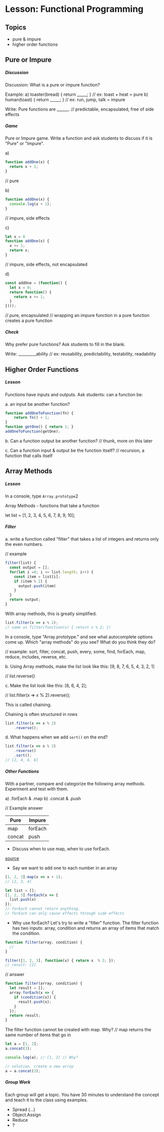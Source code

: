 # Lesson: Functional Programming

## Topics

- pure & impure
- higher order functions


## Pure or Impure

##### Discussion

Discussion: What is a pure or impure function?

Example:
a) toaster(bread) { return _____; } // ex: toast + heat = pure
b) human(toast) { return _____; } // ex: run, jump, talk = impure


Write: Pure functions are ______. // predictable, encapsulated, free of side effects

##### Game

Pure or Impure game. Write a function and ask students to discuss if it is "Pure" or "Impure".

a)
```js
function addOne(x) {
  return x + 1;
}
```
// pure

b)
```js
function addOne(x) {
  console.log(x + 1);
}
```
// impure, side effects

c)
```js
let x = 0
function addOne(x) {
  x += 1;
  return x;
}
```
// impure, side effects, not encapsulated

d)
```js
const addOne = (function() {
  let x = 0;
  return function() {
    return x += 1;
  }
})();
```
// pure, encapsulated
// wrapping an impure function in a pure function creates a pure function


##### Check

Why prefer pure functions? Ask students to fill in the blank.

Write: _________ability
// ex: reusability, predictability, testability, readability


## Higher Order Functions

##### Lesson

Functions have inputs and outputs. Ask students: can a function be:

a. an input be another function?

```js
function addOneToFunction(fn) {
	return fn() + 1;
}
function getOne() { return 1; }
addOneToFunction(getOne);
```

b. Can a function output be another function?
// thunk, more on this later

c. Can a function input & output be the function itself?
// recursion, a function that calls itself

## Array Methods

##### Lesson

In a console, type `Array.prototype`2

Array Methods - functions that take a function

let list = [1, 2, 3, 4, 5, 6, 7, 8, 9, 10];

##### Filter

a. write a function called "filter" that takes a list of integers and returns only the even numbers.

// example
```js
filter(list) {
  const output = [];
  for(let i =0; i <= list.length; i++) {
    const item = list[i];
    if (item % 2) {
      output.push(item)
    }
  }
  return output;
}
```

With array methods, this is greatly simplified.

```js
list.filter(x => x % 2);
// same as filter(function(x) { return x % 2; })
```

In a console, type "Array.prototype." and see what autocomplete options come up. Which "array methods" do you see? What do you think they do?

// example: sort, filter, concat, push, every, some, find, forEach, map, reduce, includes, reverse, etc.

b. Using Array methods, make the list look like this: [9, 8, 7, 6, 5, 4, 3, 2, 1]

// list.reverse()


c. Make the list look like this: [8, 6, 4, 2];

// list.filter(x => x % 2).reverse();

This is called chaining.

Chaining is often structured in rows

```js
list.filter(x => x % 2)
    .reverse();
```


d. What happens when we add `sort()` on the end?

```js
list.filter(x => x % 2)
    .reverse()
    .sort();
// [2, 4, 6, 8]
```

##### Other Functions

With a partner, compare and categorize the following array methods. Experiment and test with them.

a) .forEach & .map
b) .concat & .push

// Example answer

| Pure    | Impure  |
|---------|----------|
| map     | forEach |
| concat | push    |

- Discuss when to use map, when to use forEach.

[source](https://ryanpcmcquen.org/javascript/2015/10/25/map-vs-foreach-vs-for.html)

- Say we want to add one to each number in an array

```js
[1, 2, 3].map(x => x + 1);
// [2, 3, 4]

let list = [];
[1, 2, 3].forEach(x => {
  list.push(x)
});
// forEach cannot return anything.
// forEach can only cause effects through side effects
```

- Why use forEach? Let's try to write a "filter" function.
The filter function has two inputs: array, condition
and returns an array of items that match the condition.

```js
function filter(array, condition) {
  //
}

filter([1, 2, 3], function(x) { return x  % 2; });
// result: [2]
```

// answer

```js
function filter(array, condition) {
  let result = [];
  array.forEach(x => {
    if (condition(x)) {
      result.push(x);
    }
  });
  return result;
}
````

The filter function cannot be created with map. Why?
// map returns the same number of items that go in


```js
let a = [1, 2];
a.concat(3);

console.log(a); // [1, 2] // Why?

// solution, create a new array
a = a.concat(3);
```

##### Group Work

Each group will get a topic. You have 30 minutes to understand the concept and teach it to the class using examples.

- Spread (...)
- Object.Assign
- Reduce
- ?
